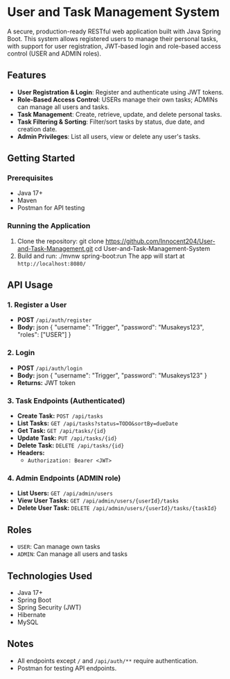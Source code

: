 # User and Task Management System

A secure, production-ready RESTful web application built with Java Spring Boot. This system allows registered users to manage their personal tasks, with support for user registration, JWT-based login and role-based access control (USER and ADMIN roles).

## Features

- **User Registration & Login**: Register and authenticate using JWT tokens.
- **Role-Based Access Control**: USERs manage their own tasks; ADMINs can manage all users and tasks.
- **Task Management**: Create, retrieve, update, and delete personal tasks.
- **Task Filtering & Sorting**: Filter/sort tasks by status, due date, and creation date.
- **Admin Privileges**: List all users, view or delete any user's tasks.

## Getting Started

### Prerequisites
- Java 17+
- Maven 
- Postman for API testing

### Running the Application

1. Clone the repository:
   git clone <https://github.com/Innocent204/User-and-Task-Management.git>
   cd User-and-Task-Management-System
2. Build and run:
   ./mvnw spring-boot:run
   The app will start at `http://localhost:8080/`
## API Usage

### 1. Register a User
- **POST** `/api/auth/register`
- **Body:**
  json
  {
    "username": "Trigger",
    "password": "Musakeys123",
    "roles": ["USER"]
  }

### 2. Login
- **POST** `/api/auth/login`
- **Body:**
  json
  {
    "username": "Trigger",
    "password": "Musakeys123"
  }
- **Returns:** JWT token

### 3. Task Endpoints (Authenticated)
- **Create Task:** `POST /api/tasks`
- **List Tasks:** `GET /api/tasks?status=TODO&sortBy=dueDate`
- **Get Task:** `GET /api/tasks/{id}`
- **Update Task:** `PUT /api/tasks/{id}`
- **Delete Task:** `DELETE /api/tasks/{id}`
- **Headers:**
  - `Authorization: Bearer <JWT>`

### 4. Admin Endpoints (ADMIN role)
- **List Users:** `GET /api/admin/users`
- **View User Tasks:** `GET /api/admin/users/{userId}/tasks`
- **Delete User Task:** `DELETE /api/admin/users/{userId}/tasks/{taskId}`

## Roles
- `USER`: Can manage own tasks
- `ADMIN`: Can manage all users and tasks

## Technologies Used
- Java 17+
- Spring Boot
- Spring Security (JWT)
- Hibernate
- MySQL

## Notes
- All endpoints except `/` and `/api/auth/**` require authentication.
- Postman for testing API endpoints.


